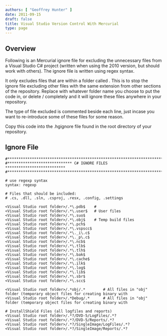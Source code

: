 ```yaml
---
authors: [ "Geoffrey Hunter" ]
date: 2011-09-15
draft: false
title: Visual Studio Version Control With Mercurial
type: page
---
```


## Overview

Following is an Mercurial ignore file for excluding the unnecessary files from a Visual Studio C# project (written when using the 2010 version, but should work with others). The ignore file is written using regex syntax.

It only excludes files that are within a folder called <Visual Studio root folder>. This is to stop the ignore file excluding other files with the same extension from other sections of the repository. Replace <Visual Studio root folder> with whatever folder name you choose to put the code in, or delete  <Visual Studio root folder>/ completely and it will ignore these files anywhere in your repository.

The type of file excluded is commented beside each line, just incase you want to re-introduce some of these files for some reason.

Copy this code into the .hgignore file found in the root directory of your repository.

## Ignore File

```text
#*************************************************************************
#***************************** C# IGNORE FILES ***************************
#*************************************************************************

# use regexp syntax
syntax: regexp

# Files that should be included:
# .cs, .dll, .sln, .csproj, .resx, .config, .settings

<Visual Studio root folder>/.*\.pdb$    # 
<Visual Studio root folder>/.*\.user$   # User files
<Visual Studio root folder>/.*\.suo$
<Visual Studio root folder>/.*\.obj$    # Temp build files
<Visual Studio root folder>/.*\.pch$
<Visual Studio root folder>/.*\.vspscc$
<Visual Studio root folder>/.*\._i\.c$
<Visual Studio root folder>/.*\._p\.c$
<Visual Studio root folder>/.*\.ncb$
<Visual Studio root folder>/.*\.tlb$
<Visual Studio root folder>/.*\.tlh$
<Visual Studio root folder>/.*\.bak$
<Visual Studio root folder>/.*\.cache$
<Visual Studio root folder>/.*\.ilk$
<Visual Studio root folder>/.*\.log$
<Visual Studio root folder>/.*\.lib$
<Visual Studio root folder>/.*\.sbr$
<Visual Studio root folder>/.*\.scc$

<Visual Studio root folder>/.*obj/.* 		# All files in "obj" folder (temporary object files for creating binary with
<Visual Studio root folder>/.*Debug/.* 		# All files in "obj" folder (temporary object files for creating binary with

# InstallShield Files (all logfiles and reports)
<Visual Studio root folder>/.*?/DVD-5/LogFiles/.*?
<Visual Studio root folder>/.*?/DVD-5/Reports/.*?
<Visual Studio root folder>/.*?/SingleImage/LogFiles/.*?
<Visual Studio root folder>/.*?/SingleImage/Reports/.*?
```